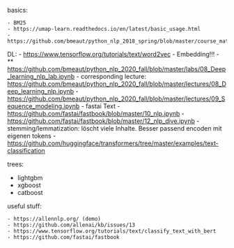 basics:

	- BM25
	- https://umap-learn.readthedocs.io/en/latest/basic_usage.html
	- https://github.com/bmeaut/python_nlp_2018_spring/blob/master/course_material/14_Semantics_II/14_Semantics_2_lab.ipynb


DL:
	- https://www.tensorflow.org/tutorials/text/word2vec
	- Embedding!!!
	- ** https://github.com/bmeaut/python_nlp_2020_fall/blob/master/labs/08_Deep_learning_nlp_lab.ipynb
		- corresponding lecture: https://github.com/bmeaut/python_nlp_2020_fall/blob/master/lectures/08_Deep_learning_nlp.ipynb
	- https://github.com/bmeaut/python_nlp_2020_fall/blob/master/lectures/09_Sequence_modeling.ipynb
	- fastai Text
		- https://github.com/fastai/fastbook/blob/master/10_nlp.ipynb
		- https://github.com/fastai/fastbook/blob/master/12_nlp_dive.ipynb
		- stemming/lemmatization: löscht viele Inhalte. Besser passend encoden mit eigenen tokens
	- https://github.com/huggingface/transformers/tree/master/examples/text-classification


trees:

- lightgbm
- xgboost
- catboost


useful stuff:

	- https://allennlp.org/ (demo)
	- https://github.com/allenai/kb/issues/13
	- https://www.tensorflow.org/tutorials/text/classify_text_with_bert
	- https://github.com/fastai/fastbook
